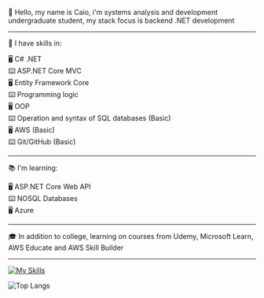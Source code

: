 :wave: Hello, my name is Caio, i'm systems analysis and development undergraduate student, my stack focus is backend .NET development  

---

:book: I have skills in: 

:desktop_computer: C# .NET   
:keyboard: ASP.NET Core MVC       
:desktop_computer: Entity Framework Core     
:keyboard: Programming logic   
:desktop_computer: OOP   
:keyboard: Operation and syntax of SQL databases (Basic)   
:desktop_computer: AWS (Basic)   
:keyboard: Git/GitHub (Basic)   


---

:books: I'm learning:    

:desktop_computer: ASP.NET Core Web API    
:keyboard: NOSQL Databases    
:desktop_computer: Azure    

---

:mortar_board: In addition to college, learning on courses from Udemy, Microsoft Learn, AWS Educate and AWS Skill Builder

---

[![My Skills](https://skillicons.dev/icons?i=dotnet,cs,visualstudio,aws,github)](https://skillicons.dev)  

![Top Langs](https://github-readme-stats.vercel.app/api/top-langs/?username=caiomolinaro&theme=transparent&layout=compact)

